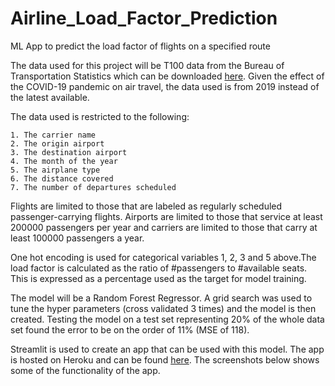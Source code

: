 # Airline_Load_Factor_Prediction
ML App to predict the load factor of flights on a specified route

The data used for this project will be T100 data from the Bureau of Transportation Statistics which can be downloaded [here](https://www.transtats.bts.gov/DL_SelectFields.asp?gnoyr_VQ=GDM&QO_fu146_anzr=Nv4%20Pn44vr45).
Given the effect of the COVID-19 pandemic on air travel, the data used is from 2019 instead of the latest available. 

The data used is restricted to the following: 

    1. The carrier name
    2. The origin airport
    3. The destination airport
    4. The month of the year
    5. The airplane type
    6. The distance covered
    7. The number of departures scheduled

Flights are limited to those that are labeled as regularly scheduled passenger-carrying flights. Airports are limited to those that service at least 200000 passengers per year and carriers are limited to those that carry at least 100000 passengers a year.

One hot encoding is used for categorical variables 1, 2, 3 and 5 above.The load factor is calculated as the ratio of #passengers to #available seats. This is expressed as a percentage used as the target for model training.

The model will be a Random Forest Regressor. A grid search was used to tune the hyper parameters (cross validated 3 times) and the model is then created. 
Testing the model on a test set representing 20% of the whole data set found the error to be on the order of 11% (MSE of 118). 

Streamlit is used to create an app that can be used with this model. The app is hosted on Heroku and can be found [here](). The screenshots below shows some of the functionality of the app. 
